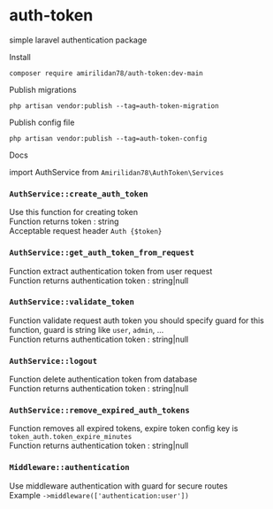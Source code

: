 # auth-token
simple laravel authentication package


Install
```
composer require amirilidan78/auth-token:dev-main
```


Publish migrations
```
php artisan vendor:publish --tag=auth-token-migration
```


Publish config file
```
php artisan vendor:publish --tag=auth-token-config
```


Docs 

import AuthService from `Amirilidan78\AuthToken\Services`

### `AuthService::create_auth_token`
Use this function for creating token
<br>
Function returns token : string
<br>
Acceptable request header `Auth {$token}`

### `AuthService::get_auth_token_from_request`
Function extract authentication token from user request
<br>
Function returns authentication token : string|null

### `AuthService::validate_token`
Function validate request auth token you should specify guard for this function, guard is string like `user`, `admin`, ...
<br>
Function returns authentication token : string|null

### `AuthService::logout`
Function delete authentication token from database
<br>
Function returns authentication token : string|null
 
### `AuthService::remove_expired_auth_tokens`
Function removes all expired tokens, expire token config key is `token_auth.token_expire_minutes`
<br>
Function returns authentication token : string|null


 
### `Middleware::authentication`
Use middleware authentication with guard for secure routes
<br>
Example `->middleware(['authentication:user'])`

